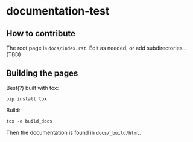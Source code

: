 # documentation-test

## How to contribute

The root page is `docs/index.rst`.  Edit as needed, or add subdirectories... (TBD)


## Building the pages

Best(?) built with tox:
```
pip install tox
```

Build:
```
tox -e build_docs
```


Then the documentation is found in `docs/_build/html`.

